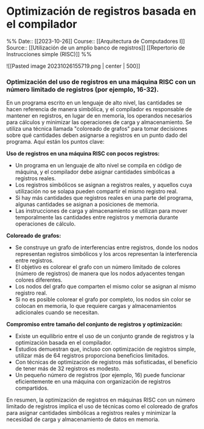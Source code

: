 # Optimización de registros basada en el compilador

%%
Date:: [[2023-10-26]]
Course:: [[Arquitectura de Computadores I]]
Source:: [[Utilización de un amplio banco de registros]] [[Repertorio de Instrucciones simple (RISC)]]
%%

![[Pasted image 20231026155719.png | center | 500]]


### Optimización del uso de registros en una máquina RISC con un número limitado de registros (por ejemplo, 16-32). 

En un programa escrito en un lenguaje de alto nivel, las cantidades se hacen referencia de manera simbólica, y el compilador es responsable de mantener en registros, en lugar de en memoria, los operandos necesarios para cálculos y minimizar las operaciones de carga y almacenamiento. Se utiliza una técnica llamada "coloreado de grafos" para tomar decisiones sobre qué cantidades deben asignarse a registros en un punto dado del programa. Aquí están los puntos clave:

**Uso de registros en una máquina RISC con pocos registros:**
- Un programa en un lenguaje de alto nivel se compila en código de máquina, y el compilador debe asignar cantidades simbólicas a registros reales.
- Los registros simbólicos se asignan a registros reales, y aquellos cuya utilización no se solapa pueden compartir el mismo registro real.
- Si hay más cantidades que registros reales en una parte del programa, algunas cantidades se asignan a posiciones de memoria.
- Las instrucciones de carga y almacenamiento se utilizan para mover temporalmente las cantidades entre registros y memoria durante operaciones de cálculo.

**Coloreado de grafos:**
- Se construye un grafo de interferencias entre registros, donde los nodos representan registros simbólicos y los arcos representan la interferencia entre registros.
- El objetivo es colorear el grafo con un número limitado de colores (número de registros) de manera que los nodos adyacentes tengan colores diferentes.
- Los nodos del grafo que comparten el mismo color se asignan al mismo registro real.
- Si no es posible colorear el grafo por completo, los nodos sin color se colocan en memoria, lo que requiere cargas y almacenamientos adicionales cuando se necesitan.

**Compromiso entre tamaño del conjunto de registros y optimización:**
- Existe un equilibrio entre el uso de un conjunto grande de registros y la optimización basada en el compilador.
- Estudios demuestran que, incluso con optimización de registros simple, utilizar más de 64 registros proporciona beneficios limitados.
- Con técnicas de optimización de registros más sofisticadas, el beneficio de tener más de 32 registros es modesto.
- Un pequeño número de registros (por ejemplo, 16) puede funcionar eficientemente en una máquina con organización de registros compartidos.

En resumen, la optimización de registros en máquinas RISC con un número limitado de registros implica el uso de técnicas como el coloreado de grafos para asignar cantidades simbólicas a registros reales y minimizar la necesidad de carga y almacenamiento de datos en memoria.


